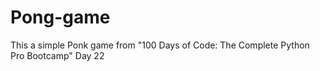# Pong-game

This a simple Ponk game from "100 Days of Code: The Complete Python Pro Bootcamp" Day 22
